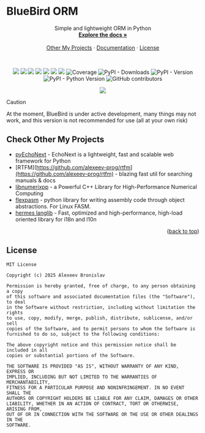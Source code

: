 # BlueBird ORM
<a id="readme-top"></a> 

<div align="center">  
  <p align="center">
    Simple and lightweight ORM in Python
    <br />
    <a href="https://alexeev-prog.github.io/bluebird_orm/"><strong>Explore the docs »</strong></a>
    <br />
    <br />
    <a href="#check-other-my-projects">Other My Projects</a>
    ·
    <a href="https://alexeev-prog.github.io/bluebird_orm/">Documentation</a>
    ·
    <a href="https://github.com/alexeev-prog/bluebird_orm/blob/main/LICENSE">License</a>
  </p>
</div>
<br>
<p align="center">
    <img src="https://img.shields.io/github/languages/top/alexeev-prog/bluebird_orm?style=for-the-badge">
    <img src="https://img.shields.io/github/languages/count/alexeev-prog/bluebird_orm?style=for-the-badge">
    <img src="https://img.shields.io/github/license/alexeev-prog/bluebird_orm?style=for-the-badge">
    <img src="https://img.shields.io/github/stars/alexeev-prog/bluebird_orm?style=for-the-badge">
    <img src="https://img.shields.io/github/issues/alexeev-prog/bluebird_orm?style=for-the-badge">
    <img src="https://img.shields.io/github/last-commit/alexeev-prog/bluebird_orm?style=for-the-badge">
    <img src="https://img.shields.io/pypi/wheel/bluebird_orm?style=for-the-badge">
    <img src="https://img.shields.io/badge/coverage-73%25-73%25?style=for-the-badge" alt="Coverage">
    <img alt="PyPI - Downloads" src="https://img.shields.io/pypi/dm/bluebird_orm?style=for-the-badge">
    <img alt="PyPI - Version" src="https://img.shields.io/pypi/v/bluebird_orm?style=for-the-badge">
    <img alt="PyPI - Python Version" src="https://img.shields.io/pypi/pyversions/bluebird_orm?style=for-the-badge">
    <img alt="GitHub contributors" src="https://img.shields.io/github/contributors/alexeev-prog/bluebird_orm?style=for-the-badge">
</p>

<p align="center">
    <img src="https://raw.githubusercontent.com/alexeev-prog/bluebird_orm/refs/heads/main/docs/pallet-0.png">
</p>
 
 > [!CAUTION]
> At the moment, BlueBird is under active development, many things may not work, and this version is not recommended for use (all at your own risk)

## Check Other My Projects

 + [pyEchoNext](https://github.com/alexeev-prog/pyEchoNext) - EchoNext is a lightweight, fast and scalable web framework for Python 
 + [RTFM](https://github.com/alexeev-prog/rtfm](https://github.com/alexeev-prog/rtfm) - blazing fast util for searching manuals & docs 
 + [libnumerixpp](https://github.com/alexeev-prog/libnumerixpp) - a Powerful C++ Library for High-Performance Numerical Computing
 + [flexpasm](https://github.com/alexeev-prog/flexpasm) - python library for writing assembly code through object abstractions. For Linux FASM. 
 + [hermes langlib](https://github.com/alexeev-prog/hermes_langlib) - Fast, optimized and high-performance, high-load oriented library for i18n and l10n 
 
<p align="right">(<a href="#readme-top">back to top</a>)</p>

## License

```
MIT License

Copyright (c) 2025 Alexeev Bronislav

Permission is hereby granted, free of charge, to any person obtaining a copy
of this software and associated documentation files (the "Software"), to deal
in the Software without restriction, including without limitation the rights
to use, copy, modify, merge, publish, distribute, sublicense, and/or sell
copies of the Software, and to permit persons to whom the Software is
furnished to do so, subject to the following conditions:

The above copyright notice and this permission notice shall be included in all
copies or substantial portions of the Software.

THE SOFTWARE IS PROVIDED "AS IS", WITHOUT WARRANTY OF ANY KIND, EXPRESS OR
IMPLIED, INCLUDING BUT NOT LIMITED TO THE WARRANTIES OF MERCHANTABILITY,
FITNESS FOR A PARTICULAR PURPOSE AND NONINFRINGEMENT. IN NO EVENT SHALL THE
AUTHORS OR COPYRIGHT HOLDERS BE LIABLE FOR ANY CLAIM, DAMAGES OR OTHER
LIABILITY, WHETHER IN AN ACTION OF CONTRACT, TORT OR OTHERWISE, ARISING FROM,
OUT OF OR IN CONNECTION WITH THE SOFTWARE OR THE USE OR OTHER DEALINGS IN THE
SOFTWARE.
```
